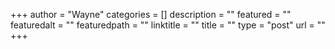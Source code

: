 +++
author = "Wayne"
categories = []
description = ""
featured = ""
featuredalt = ""
featuredpath = ""
linktitle = ""
title = ""
type = "post"
url = ""
+++
